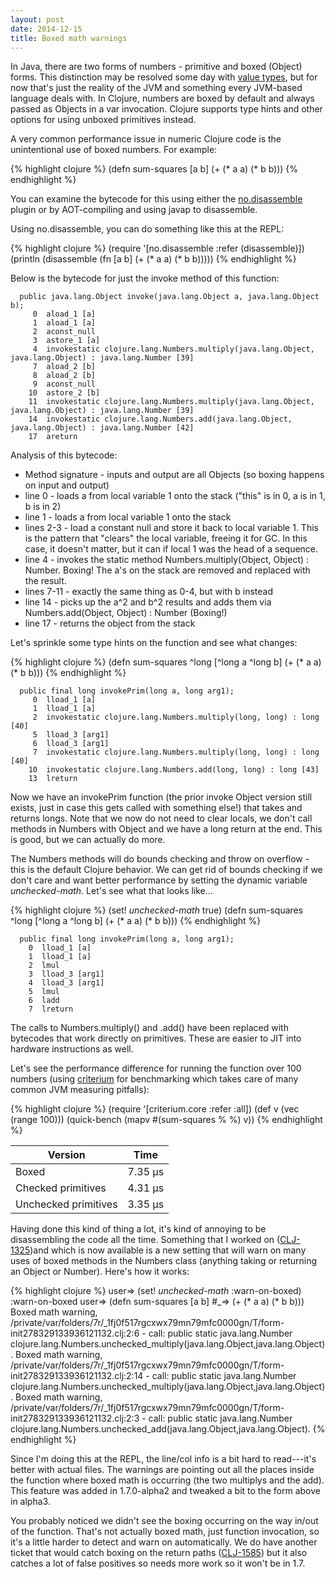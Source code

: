 ```yaml
---
layout: post
date: 2014-12-15
title: Boxed math warnings
---
```


In Java, there are two forms of numbers - primitive and boxed (Object) forms. 
This distinction may be resolved some day with [value types](http://cr.openjdk.java.net/~jrose/values/values-0.html), but for now that's just the reality of the JVM and something every JVM-based language deals with.
In Clojure, numbers are boxed by default and always passed as Objects in a var invocation.
Clojure supports type hints and other options for using unboxed primitives instead.

A very common performance issue in numeric Clojure code is the unintentional use of boxed numbers.
For example:

{% highlight clojure %}
(defn sum-squares [a b]
  (+ (* a a) (* b b)))
{% endhighlight %}

You can examine the bytecode for this using either the [no.disassemble](https://github.com/gtrak/no.disassemble) plugin or by AOT-compiling and using javap to disassemble.

Using no.disassemble, you can do something like this at the REPL: 

{% highlight clojure %}
(require '[no.disassemble :refer (disassemble)])
(println (disassemble (fn [a b] (+ (* a a) (* b b)))))
{% endhighlight %}

Below is the bytecode for just the invoke method of this function:

~~~
  public java.lang.Object invoke(java.lang.Object a, java.lang.Object b);
     0  aload_1 [a]
     1  aload_1 [a]
     2  aconst_null
     3  astore_1 [a]
     4  invokestatic clojure.lang.Numbers.multiply(java.lang.Object, java.lang.Object) : java.lang.Number [39]
     7  aload_2 [b]
     8  aload_2 [b]
     9  aconst_null
    10  astore_2 [b]
    11  invokestatic clojure.lang.Numbers.multiply(java.lang.Object, java.lang.Object) : java.lang.Number [39]
    14  invokestatic clojure.lang.Numbers.add(java.lang.Object, java.lang.Object) : java.lang.Number [42]
    17  areturn
~~~

Analysis of this bytecode:
- Method signature - inputs and output are all Objects (so boxing happens on input and output)
- line 0 - loads a from local variable 1 onto the stack ("this" is in 0, a is in 1, b is in 2)
- line 1 - loads a from local variable 1 onto the stack
- lines 2-3 - load a constant null and store it back to local variable 1. This is the pattern that "clears" the local variable, freeing it for GC. In this case, it doesn't matter, but it can if local 1 was the head of a sequence.
- line 4 - invokes the static method Numbers.multiply(Object, Object) : Number. Boxing! The a's on the stack are removed and replaced with the result.
- lines 7-11 - exactly the same thing as 0-4, but with b instead
- line 14 - picks up the a^2 and b^2 results and adds them via Numbers.add(Object, Object) : Number (Boxing!)
- line 17 - returns the object from the stack

Let's sprinkle some type hints on the function and see what changes:

{% highlight clojure %}
(defn sum-squares ^long [^long a ^long b]
  (+ (* a a) (* b b)))
{% endhighlight %}

~~~
  public final long invokePrim(long a, long arg1);
     0  lload_1 [a]
     1  lload_1 [a]
     2  invokestatic clojure.lang.Numbers.multiply(long, long) : long [40]
     5  lload_3 [arg1]
     6  lload_3 [arg1]
     7  invokestatic clojure.lang.Numbers.multiply(long, long) : long [40]
    10  invokestatic clojure.lang.Numbers.add(long, long) : long [43]
    13  lreturn
~~~

Now we have an invokePrim function (the prior invoke Object version still exists, just in case this gets called with something else!) that takes and returns longs. Note that we now do not need to clear locals, we don't call methods in Numbers with Object and we have a long return at the end. This is good, but we can actually do more.

The Numbers methods will do bounds checking and throw on overflow - this is the default Clojure behavior. We can get rid of bounds checking if we don't care and want better performance by setting the dynamic variable *unchecked-math*. Let's see what that looks like...

{% highlight clojure %}
(set! *unchecked-math* true)
(defn sum-squares ^long [^long a ^long b]
  (+ (* a a) (* b b)))
{% endhighlight %}

~~~
  public final long invokePrim(long a, long arg1);
    0  lload_1 [a]
    1  lload_1 [a]
    2  lmul
    3  lload_3 [arg1]
    4  lload_3 [arg1]
    5  lmul
    6  ladd
    7  lreturn
~~~

The calls to Numbers.multiply() and .add() have been replaced with bytecodes that work directly on primitives. These are easier to JIT into hardware instructions as well.

Let's see the performance difference for running the function over 100 numbers (using [criterium](https://github.com/hugoduncan/criterium) for benchmarking which takes care of many common JVM measuring pitfalls):

{% highlight clojure %}
(require '[criterium.core :refer :all])
(def v (vec (range 100)))
(quick-bench (mapv #(sum-squares % %) v))
{% endhighlight %}

Version | Time 
----- | ----
Boxed | 7.35 µs
Checked primitives | 4.31 µs
Unchecked primitives | 3.35 µs

Having done this kind of thing a lot, it's kind of annoying to be disassembling the code all the time. Something that I worked on ([CLJ-1325](http://dev.clojure.org/jira/browse/CLJ-1325))and which is now available is a new setting that will warn on many uses of boxed methods in the Numbers class (anything taking or returning an Object or Number). Here's how it works:

{% highlight clojure %}
user=> (set! *unchecked-math* :warn-on-boxed)
:warn-on-boxed
user=> (defn sum-squares [a b]
  #_=>   (+ (* a a) (* b b)))
Boxed math warning, /private/var/folders/7r/_1fj0f517rgcxwx79mn79mfc0000gn/T/form-init278329133936121132.clj:2:6 - call: public static java.lang.Number clojure.lang.Numbers.unchecked_multiply(java.lang.Object,java.lang.Object).
Boxed math warning, /private/var/folders/7r/_1fj0f517rgcxwx79mn79mfc0000gn/T/form-init278329133936121132.clj:2:14 - call: public static java.lang.Number clojure.lang.Numbers.unchecked_multiply(java.lang.Object,java.lang.Object).
Boxed math warning, /private/var/folders/7r/_1fj0f517rgcxwx79mn79mfc0000gn/T/form-init278329133936121132.clj:2:3 - call: public static java.lang.Number clojure.lang.Numbers.unchecked_add(java.lang.Object,java.lang.Object).
{% endhighlight %}

Since I'm doing this at the REPL, the line/col info is a bit hard to read---it's better with actual files. The warnings are pointing out all the places inside the function where boxed math is occurring (the two multiplys and the add). This feature was added in 1.7.0-alpha2 and tweaked a bit to the form above in alpha3. 

You probably noticed we didn't see the boxing occurring on the way in/out of the function. That's not actually boxed math, just function invocation, so it's a little harder to detect and warn on automatically. We do have another ticket that would catch boxing on the return paths ([CLJ-1585](http://dev.clojure.org/jira/browse/CLJ-1585)) but it also catches a lot of false positives so needs more work so it won't be in 1.7.

